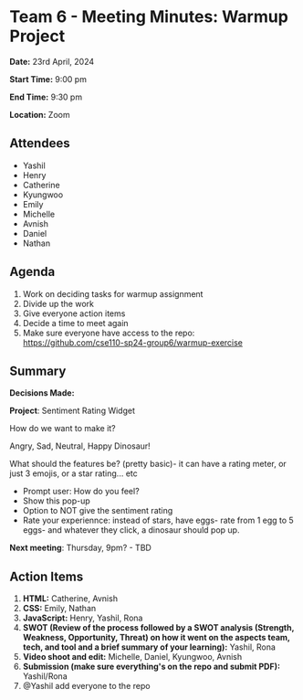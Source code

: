 # Team 6 - Meeting Minutes: Warmup Project

**Date:** 23rd April, 2024

**Start Time:** 9:00 pm

**End Time:** 9:30 pm

**Location:** Zoom

## Attendees
- Yashil 
- Henry
- Catherine
- Kyungwoo
- Emily
- Michelle
- Avnish
- Daniel
- Nathan

## Agenda

1. Work on deciding tasks for warmup assignment
2. Divide up the work
3. Give everyone action items
4. Decide a time to meet again
5. Make sure everyone have access to the repo: https://github.com/cse110-sp24-group6/warmup-exercise

## **Summary**


**Decisions Made:**

**Project**: Sentiment Rating Widget

How do we want to make it?

Angry, Sad, Neutral, Happy Dinosaur!

What should the features be? (pretty basic)- it can have a rating meter, or just 3 emojis, or a star rating... etc

- Prompt user: How do you feel?
- Show this pop-up
- Option to NOT give the sentiment rating
- Rate your experiennce: instead of stars, have eggs- rate from 1 egg to 5 eggs- and whatever they click, a dinosaur should pop up.

**Next meeting**: Thursday, 9pm? - TBD

## **Action Items**

1. **HTML:** Catherine, Avnish
2. **CSS:** Emily, Nathan
3. **JavaScript:** Henry, Yashil, Rona
4. **SWOT (Review of the process followed by a SWOT analysis (Strength, Weakness, Opportunity, Threat) on how it went on the aspects team, tech, and tool and a brief summary of your learning):**  Yashil, Rona
5. **Video shoot and edit:** Michelle, Daniel, Kyungwoo, Avnish
6. **Submission (make sure everything's on the repo and submit PDF):** Yashil/Rona
7. @Yashil add everyone to the repo